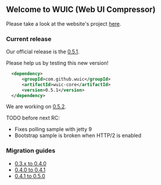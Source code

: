## Welcome to WUIC (Web UI Compressor) 

Please take a look at the website's project [here](http://wuic.github.io).

### Current release

Our official release is the [0.5.1](https://github.com/wuic/wuic/issues?q=is%3Aissue+label%3A0.5.2+is%3Aclosed).

Please help us by testing this new version!

```xml
  <dependency>
      <groupId>com.github.wuic</groupId>
      <artifactId>wuic-core</artifactId>
      <version>0.5.1</version>
  </dependency>
```

We are working on [0.5.2](https://github.com/wuic/wuic/issues?q=is%3Aissue+label%3A0.5.2+is%3Aopen).

TODO before next RC:
- Fixes polling sample with jetty 9
- Bootstrap sample is broken when HTTP/2 is enabled

### Migration guides

* [0.3.x to 0.4.0](https://github.com/wuic/wuic/wiki/Migrating-to-0.4.x)
* [0.4.0 to 0.4.1](https://github.com/wuic/wuic/wiki/Migrating-from-0.4.0-to-0.4.1)
* [0.4.1 to 0.5.0](https://github.com/wuic/wuic/wiki/Migrating-from-0.4.x-to-0.5.0)
